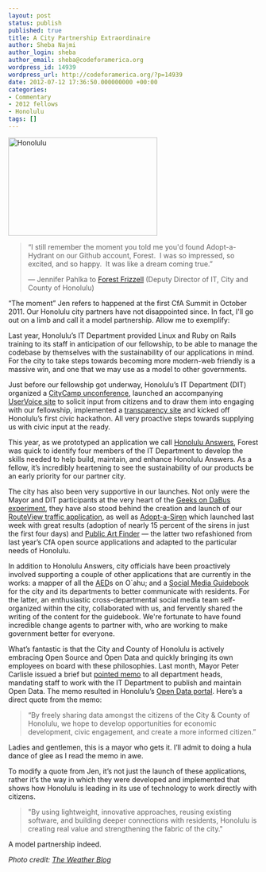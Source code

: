 ```yaml
---
layout: post
status: publish
published: true
title: A City Partnership Extraordinaire
author: Sheba Najmi
author_login: sheba
author_email: sheba@codeforamerica.org
wordpress_id: 14939
wordpress_url: http://codeforamerica.org/?p=14939
date: 2012-07-12 17:36:50.000000000 +00:00
categories:
- Commentary
- 2012 fellows
- Honolulu
tags: []
---
```

<a href="http://codeforamerica.org/wp-content/uploads/2012/07/Honolulu.jpeg"><img class="aligncenter size-medium wp-image-14944" title="Honolulu" src="http://codeforamerica.org/wp-content/uploads/2012/07/Honolulu-300x198.jpg" alt="Honolulu" width="300" height="198" /></a>
<blockquote>“I still remember the moment you told me you'd found Adopt-a-Hydrant on our Github account, Forest.  I was so impressed, so excited, and so happy.  It was like a dream coming true.”

— Jennifer Pahlka to <a href="https://twitter.com/#!/forestf" target="_blank">Forest Frizzell</a> (Deputy Director of IT, City and County of Honolulu)</blockquote>
“The moment” Jen refers to happened at the first CfA Summit in October 2011. Our Honolulu city partners have not disappointed since. In fact, I'll go out on a limb and call it a model partnership. Allow me to exemplify:

Last year, Honolulu’s IT Department provided Linux and Ruby on Rails training to its staff in anticipation of our fellowship, to be able to manage the codebase by themselves with the sustainability of our applications in mind. For the city to take steps towards becoming more modern-web friendly is a massive win, and one that we may use as a model to other governments.

Just before our fellowship got underway, Honolulu’s IT Department (DIT) organized a <a href="http://citycamphnl.govfresh.com/" target="_blank">CityCamp unconference</a>, launched an accompanying <a href="http://citycamphnl.uservoice.com" target="_blank">UserVoice site</a> to solicit input from citizens and to draw them into engaging with our fellowship, implemented a <a href="http://can-do.honolulu.gov/" target="_blank">transparency site</a> and kicked off Honolulu’s first civic hackathon. All very proactive steps towards supplying us with civic input at the ready.

This year, as we prototyped an application we call <a href="http://vimeo.com/43632898#" target="_blank">Honolulu Answers</a>, Forest was quick to identify four members of the IT Department to develop the skills needed to help build, maintain, and enhance Honolulu Answers. As a fellow, it’s incredibly heartening to see the sustainability of our products be an early priority for our partner city.

The city has also been very supportive in our launches. Not only were the Mayor and DIT participants at the very heart of the <a href="http://codeforamerica.org/2012/04/09/hnl-social-media/" target="_blank">Geeks on DaBus experiment</a>, they have also stood behind the creation and launch of our <a href="http://routeview.honolulu.gov/" target="_blank">RouteView traffic application</a>, as well as <a href="http://sirens.honolulu.gov/" target="_blank">Adopt-a-Siren</a> which launched last week with great results (adoption of nearly 15 percent of the sirens in just the first four days) and <a href="http://art.honolulu.gov" target="_blank">Public Art Finder</a> — the latter two refashioned from last year’s CfA open source applications and adapted to the particular needs of Honolulu.

In addition to Honolulu Answers, city officials have been proactively involved supporting a couple of other applications that are currently in the works: a mapper of all the <a href="http://en.wikipedia.org/wiki/Automated_external_defibrillator" target="_blank">AED</a>s on O`ahu; and a <a href="http://social.honolulu.gov" target="_blank">Social Media Guidebook</a> for the city and its departments to better communicate with residents. For the latter, an enthusiastic cross-departmental social media team self-organized within the city, collaborated with us, and fervently shared the writing of the content for the guidebook. We're fortunate to have found incredible change agents to partner with, who are working to make government better for everyone.

What’s fantastic is that the City and County of Honolulu is actively embracing Open Source and Open Data and quickly bringing its own employees on board with these philosophies. Last month, Mayor Peter Carlisle issued a brief but <a href="http://www.slideshare.net/hawaiiopen/city-county-of-honolulu-open-data-initiative-13477886" target="_blank">pointed memo</a> to all department heads, mandating staff to work with the IT Department to publish and maintain Open Data. The memo resulted in Honolulu’s <a href="https://data.honolulu.gov/" target="_blank">Open Data portal</a>. Here’s a direct quote from the memo:
<blockquote>“By freely sharing data amongst the citizens of the City &amp; County of Honolulu, we hope to develop opportunities for economic development, civic engagement, and create a more informed citizen.”</blockquote>
Ladies and gentlemen, this is a mayor who gets it. I’ll admit to doing a hula dance of glee as I read the memo in awe.

To modify a quote from Jen, it’s not just the launch of these applications, rather it’s the way in which they were developed and implemented that shows how Honolulu is leading in its use of technology to work directly with citizens.
<blockquote>"By using lightweight, innovative approaches, reusing existing software, and building deeper connections with residents, Honolulu is creating real value and strengthening the fabric of the city."</blockquote>
A model partnership indeed.

<em>Photo credit: <a href="http://victoria-weather.com/tag/honolulu/">The Weather Blog</a></em>
